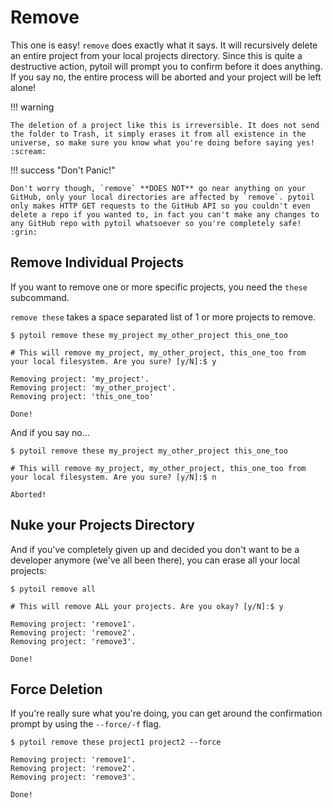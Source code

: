 # Remove

This one is easy! `remove` does exactly what it says. It will recursively delete an entire project from your local projects directory. Since this is quite a destructive action, pytoil will prompt you to confirm before it does anything. If you say no, the entire process will be aborted and your project will be left alone!

!!! warning

    The deletion of a project like this is irreversible. It does not send the folder to Trash, it simply erases it from all existence in the universe, so make sure you know what you're doing before saying yes! :scream:

!!! success "Don't Panic!"

    Don't worry though, `remove` **DOES NOT** go near anything on your GitHub, only your local directories are affected by `remove`. pytoil only makes HTTP GET requests to the GitHub API so you couldn't even delete a repo if you wanted to, in fact you can't make any changes to any GitHub repo with pytoil whatsoever so you're completely safe! :grin:

## Remove Individual Projects

If you want to remove one or more specific projects, you need the `these` subcommand.

`remove these` takes a space separated list of 1 or more projects to remove.

<div class="termy">

```console
$ pytoil remove these my_project my_other_project this_one_too

# This will remove my_project, my_other_project, this_one_too from your local filesystem. Are you sure? [y/N]:$ y

Removing project: 'my_project'.
Removing project: 'my_other_project'.
Removing project: 'this_one_too'

Done!
```

</div>

And if you say no...

<div class="termy">

```console
$ pytoil remove these my_project my_other_project this_one_too

# This will remove my_project, my_other_project, this_one_too from your local filesystem. Are you sure? [y/N]:$ n

Aborted!
```

</div>

## Nuke your Projects Directory

And if you've completely given up and decided you don't want to be a developer anymore (we've all been there), you can erase all your local projects:

<div class="termy">

```console
$ pytoil remove all

# This will remove ALL your projects. Are you okay? [y/N]:$ y

Removing project: 'remove1'.
Removing project: 'remove2'.
Removing project: 'remove3'.

Done!
```

</div>

## Force Deletion

If you're really sure what you're doing, you can get around the confirmation prompt by using the `--force/-f` flag.

<div class="termy">

```console
$ pytoil remove these project1 project2 --force

Removing project: 'remove1'.
Removing project: 'remove2'.
Removing project: 'remove3'.

Done!
```

</div>
